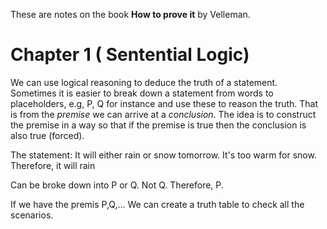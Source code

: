 These are notes on the book **How to prove it** by Velleman.

# Chapter 1 ( Sentential Logic)

We can use logical reasoning to deduce the truth of a statement. Sometimes it is easier to break down a statement from words to placeholders, e.g, P, Q for instance and use these to reason the truth. That is from the *premise* we can arrive at a *conclusion*. The idea is to construct the premise in a way so that if the premise is true then the conclusion is also true (forced). 

The statement: 
	It will either rain or snow tomorrow.
	It's too warm for snow.
	Therefore, it will rain

Can be broke down into
	P or Q.
	Not Q.
	Therefore, P.

 If we have the premis P,Q,... We can create a truth table to check all the scenarios.
